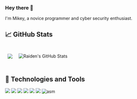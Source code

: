 ### Hey there 👋

I'm Mikey, a novice programmer and cyber security enthusiast.

## &#x1f4c8; GitHub Stats

<br>

  <img align="center" style="margin:0.5rem" src="https://github-readme-stats.vercel.app/api/top-langs/?username=HackitMikey&show_icons=true&include_all_commits=true&theme=buefy&hide_border=true" />

  <img align="center" style="margin:0.5rem" src="https://github-readme-stats.vercel.app/api?username=HackitMikey&show_icons=true&include_all_commits=true&theme=buefy&hide_border=true" alt="Raiden's GitHub Stats" />

<br>
<br>

## 💼 Technologies and Tools

![](https://img.shields.io/badge/OS-Linux-informational?style=flat&logo=linux&logoColor=white&color=4AB197)
![](https://img.shields.io/badge/Code-C-informational?style=flat&logo=c&logoColor=white&color=4AB197)
![](https://img.shields.io/badge/Code-Python-informational?style=flat&logo=python&logoColor=white&color=4AB197)
![](https://img.shields.io/badge/Tools-Github-informational?style=flat&logo=github&logoColor=white&color=4AB197)
![](https://img.shields.io/badge/Tools-Git-informational?style=flat&logo=git&logoColor=white&color=4AB197)
![](https://img.shields.io/badge/Skill-CCNA-informational?style=flat&logo=cisco&logoColor=white&color=4AB197)
![asm](https://img.shields.io/badge/Code-Assembly-informational?style=flat&logo=sehll&logoColor=white&color=4AB197)

